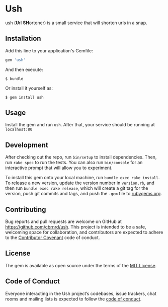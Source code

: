 # Ush

ush (**U**rl **SH**ortener) is a small service that will shorten urls in a snap.

## Installation

Add this line to your application's Gemfile:

```ruby
gem 'ush'
```

And then execute:

    $ bundle

Or install it yourself as:

    $ gem install ush

## Usage

Install the gem and run `ush`. After that, your service should be running at `localhost:80`

## Development

After checking out the repo, run `bin/setup` to install dependencies. Then, run `rake spec` to run the tests. You can also run `bin/console` for an interactive prompt that will allow you to experiment.

To install this gem onto your local machine, run `bundle exec rake install`. To release a new version, update the version number in `version.rb`, and then run `bundle exec rake release`, which will create a git tag for the version, push git commits and tags, and push the `.gem` file to [rubygems.org](https://rubygems.org).

## Contributing

Bug reports and pull requests are welcome on GitHub at https://github.com/cbrnrd/ush. This project is intended to be a safe, welcoming space for collaboration, and contributors are expected to adhere to the [Contributor Covenant](http://contributor-covenant.org) code of conduct.

## License

The gem is available as open source under the terms of the [MIT License](https://opensource.org/licenses/MIT).

## Code of Conduct

Everyone interacting in the Ush project’s codebases, issue trackers, chat rooms and mailing lists is expected to follow the [code of conduct](https://github.com/cbrnrd/ush/blob/master/CODE_OF_CONDUCT.md).
